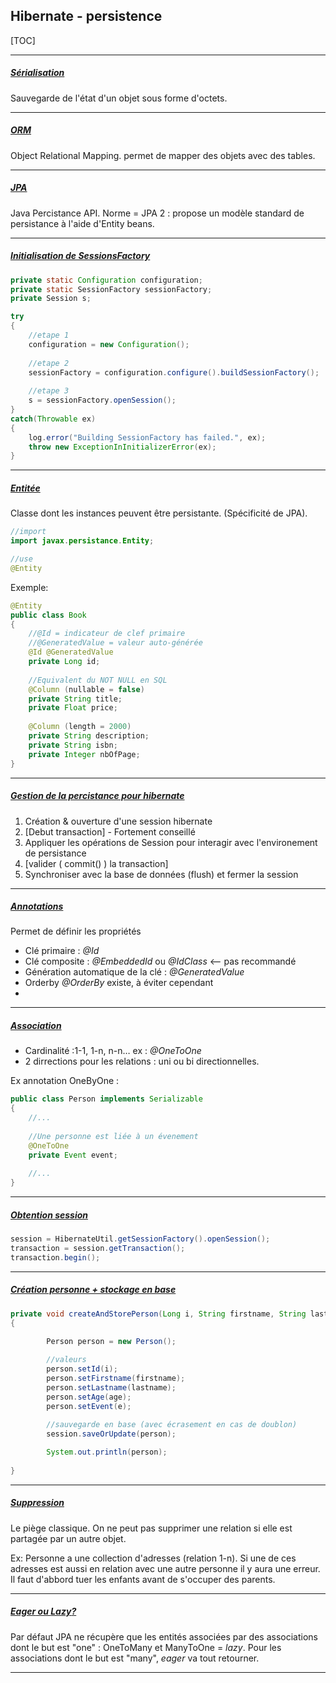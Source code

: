 ## Hibernate - persistence



[TOC]



------

##### <u>Sérialisation</u>

Sauvegarde de l'état d'un objet sous forme d'octets.

------

##### <u>ORM</u>

Object Relational Mapping. permet de mapper des objets avec des tables.

------

##### <u>JPA</u>

Java Percistance API. Norme = JPA 2 : propose un modèle standard de persistance à l'aide d'Entity beans.

------

##### <u>Initialisation de SessionsFactory</u>

```java
private static Configuration configuration;
private static SessionFactory sessionFactory;
private Session s;

try
{
    //etape 1
    configuration = new Configuration();
    
    //etape 2
    sessionFactory = configuration.configure().buildSessionFactory();
    
    //etape 3
    s = sessionFactory.openSession();
}
catch(Throwable ex)
{
    log.error("Building SessionFactory has failed.", ex);
    throw new ExceptionInInitializerError(ex);
}
```

------

##### <u>Entitée</u>

Classe dont les instances peuvent être persistante. (Spécificité de JPA). 

```java
//import
import javax.persistance.Entity;

//use
@Entity
```



Exemple:

```Java
@Entity
public class Book
{
    //@Id = indicateur de clef primaire
    //@GeneratedValue = valeur auto-générée
    @Id @GeneratedValue
    private Long id;
    
    //Equivalent du NOT NULL en SQL
    @Column (nullable = false)
    private String title;
    private Float price;
   
    @Column (length = 2000)
    private String description;
    private String isbn;
    private Integer nbOfPage;
}
```

------

##### <u>Gestion de la percistance pour hibernate</u>

1. Création & ouverture d'une session hibernate
2. [Debut transaction] - Fortement conseillé
3. Appliquer les opérations de Session pour interagir avec l'environement de persistance
4. [valider ( commit() ) la transaction]
5. Synchroniser avec la base de données (flush) et fermer la session

------

##### <u>Annotations</u>

Permet de définir les propriétés

- Clé primaire : *@Id*
- Clé composite : *@EmbeddedId* ou *@IdClass* <— pas recommandé
- Génération automatique de la clé : *@GeneratedValue*
- Orderby *@OrderBy* existe, à éviter cependant
- ​

------

##### <u>Association</u>

- Cardinalité :1-1, 1-n, n-n… ex : *@OneToOne*
- 2 dirrections pour les relations : uni ou bi directionnelles.

Ex annotation OneByOne :

```Java
public class Person implements Serializable
{
	//...
	
	//Une personne est liée à un évenement
	@OneToOne
	private Event event;
	
	//...
}
```



------

##### <u>Obtention session</u>

```Java
session = HibernateUtil.getSessionFactory().openSession();
transaction = session.getTransaction();
transaction.begin();
```

------

##### <u>Création personne + stockage en base</u>

```Java
private void createAndStorePerson(Long i, String firstname, String lastname, int age, Session session)
{

		Person person = new Person();
		
    	//valeurs
		person.setId(i);
		person.setFirstname(firstname);
		person.setLastname(lastname);
		person.setAge(age);
		person.setEvent(e);
    
    	//sauvegarde en base (avec écrasement en cas de doublon)
		session.saveOrUpdate(person);

		System.out.println(person);
		
}
```

------

##### <u>Suppression</u>

Le piège classique. On ne peut pas supprimer une relation si elle est partagée par un autre objet.

Ex: Personne a une collection d'adresses (relation 1-n). Si une de ces adresses est aussi en relation avec une autre personne il y aura une erreur. Il faut d'abbord tuer les enfants avant de s'occuper des parents.

------

##### <u>*Eager* ou *Lazy*?</u>

Par défaut JPA ne récupère que les entités associées par des associations dont le but est "one" : OneToMany et ManyToOne = *lazy*. Pour les associations dont le but est "many", *eager* va tout retourner. 

------

